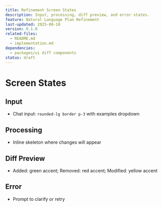 ```yaml
---
title: Refinement Screen States
description: Input, processing, diff preview, and error states.
feature: Natural Language Plan Refinement
last-updated: 2025-08-10
version: 0.1.0
related-files:
  - README.md
  - implementation.md
dependencies:
  - packages/ui diff components
status: draft
---
```


# Screen States

## Input
- Chat input: `rounded-lg border p-3` with examples dropdown

## Processing
- Inline skeleton where changes will appear

## Diff Preview
- Added: green accent; Removed: red accent; Modified: yellow accent

## Error
- Prompt to clarify or retry
